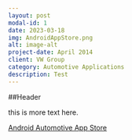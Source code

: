 ```yaml
---
layout: post
modal-id: 1
date: 2023-03-18
img: AndroidAppStore.png
alt: image-alt
project-date: April 2014
client: VW Group
category: Automotive Applications
description: Test
---
```

##Header

this is more text here.

[Android Automotive App Store](https://cariad.technology/de/en/news/stories/launch-application-store-for-volkswagen-group.html)
